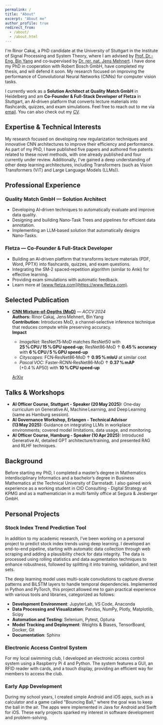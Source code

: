 ```yaml
---
permalink: /
title: "About"
excerpt: "About me"
author_profile: true
redirect_from: 
  - /about/
  - /about.html
---
```


I'm Rinor Cakaj, a PhD candidate at the University of Stuttgart in the Institute of Signal Processing and System Theory, where I am advised by [Prof. Dr.-Eng. Bin Yang](https://www.iss.uni-stuttgart.de/institut/team/Yang-00004/) and co‑supervised by [Dr. rer. nat. Jens Mehnert](https://www.linkedin.com/in/drjensmehnert/). I have done my PhD in cooperation with Robert Bosch GmbH, have completed my thesis, and will defend it soon. My research focused on improving the performance of Convolutional Neural Networks (CNNs) for computer vision tasks.

I currently work as a **Solution Architect at Quality Match GmbH** in Heidelberg and am **Co‑Founder & Full‑Stack Developer of Fletza** in Stuttgart, an AI‑driven platform that converts lecture materials into flashcards, quizzes, and exam simulations. Feel free to reach out to me via [email](mailto:cakajrinor@gmail.com). You can also check out my [CV](/cv/).

## Expertise & Technical Interests

My research focused on developing new regularization techniques and innovative CNN architectures to improve their efficiency and performance. As part of my PhD, I have published five papers and authored five patents related to these novel methods, with one already published and four currently under review. Additionally, I’ve gained a deep understanding of other deep learning architectures, including Transformers (such as Vision Transformers (ViT) and Large Language Models (LLMs)).

## Professional Experience

### Quality Match GmbH — Solution Architect 

* Developing AI‑driven techniques to automatically evaluate and improve data quality.
* Designing and building Nano‑Task Trees and pipelines for efficient data annotation.
* Implementing an LLM‑based solution that automatically designs Nano‑Tasks.

### Fletza — Co‑Founder & Full‑Stack Developer

* Building an AI‑driven platform that transforms lecture materials (PDF, Word, PPTX) into flashcards, quizzes, and exam questions.
* Integrating the SM‑2 spaced‑repetition algorithm (similar to Anki) for effective learning.
* Providing exam simulations with automatic feedback.
* Learn more at [www.fletza.com](https://www.fletza.com).


## Selected Publication

- **[CNN Mixture‑of‑Depths (MoD)](/publication/2024-10-01-mod)** — *ACCV 2024*  
  **Authors:** Rinor Cakaj, Jens Mehnert, Bin Yang  
  **Contribution:** Introduces MoD, a channel‑selective inference technique that reduces compute while preserving accuracy.  
  **Impact**  
  - *ImageNet:* ResNet75‑MoD matches ResNet50 with **25 % CPU / 15 % GPU speed‑up**; ResNet86‑MoD ↑ **0.45 % accuracy** with **6 % CPU / 5 % GPU speed‑up**  
  - *Cityscapes:* FCN‑ResNet86‑MoD ↑ **0.95 % mIoU** at similar cost  
  - *Pascal VOC:* Faster‑RCNN‑ResNet86‑MoD ↑ **0.37 % mAP** (+0.4 % AP50) with **10 % CPU speed‑up**  

  [ArXiv](https://arxiv.org/abs/2409.17016)

## Talks & Workshops

* **AI Officer Course, Stuttgart - Speaker (20 May 2025):** One‑day curriculum on Generative AI, Machine Learning, and Deep Learning (same as Hamburg session).
* **AI Governance Workshop, Erlangen - Technical Advisor (13 May 2025):** Guidance on integrating LLMs in workplace environments; covered model limitations, data usage, and monitoring.
* **AI Officer Course, Hamburg - Speaker (10 Apr 2025):** Introduced Generative AI, detailed GPT architecture/training, and presented RAG and RLHF techniques.

## Background

Before starting my PhD, I completed a master’s degree in Mathematics interdisciplinary Informatics and a bachelor’s degree in Business Mathematics at the Technical University of Darmstadt. I also gained work experience as a working student in CIO Consulting - Digital Strategy at KPMG and as a mathematician in a multi family office at Segura & Jesberger GmbH.

## Personal Projects

### Stock Index Trend Prediction Tool

In addition to my academic research, I’ve been working on a personal project to predict stock index trends using deep learning. I developed an end-to-end pipeline, starting with automatic data collection through web scraping and adding a plausibility check for data integrity. The data is processed using rolling statistics and data augmentation techniques to enhance robustness, followed by splitting it into training, validation, and test sets.

The deep learning model uses multi-scale convolutions to capture diverse patterns and BiLSTM layers to handle temporal dependencies. Implemented in Python and PyTorch, this project allowed me to gain practical experience with various tools and libraries, categorized as follows:

* **Development Environment**: JupyterLab, VS Code, Anaconda
* **Data Processing and Visualization**: Pandas, NumPy, Plotly, Matplotlib, Scipy
* **Automation and Testing**: Selenium, Pytest, Optuna
* **Model Tracking and Deployment**: Weights & Biases, TensorBoard, Docker, Git
* **Documentation**: Sphinx

### Electronic Access Control System

For my local swimming club, I developed an electronic access control system using a Raspberry Pi 4 and Python. The system features a GUI, an RFID reader with cards, and a touch display, providing an efficient way for members to access the club.

### Early App Development

During my school years, I created simple Android and iOS apps, such as a calculator and a game called "Bouncing Ball," where the goal was to keep the ball in the air. The apps were implemented in Java for Android and Swift for iOS. These early projects sparked my interest in software development and problem-solving.
